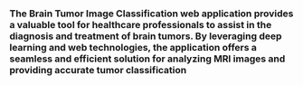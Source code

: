 ### The Brain Tumor Image Classification web application provides a valuable tool for healthcare professionals to assist in the diagnosis and treatment of brain tumors. By leveraging deep learning and web technologies, the application offers a seamless and efficient solution for analyzing MRI images and providing accurate tumor classification
